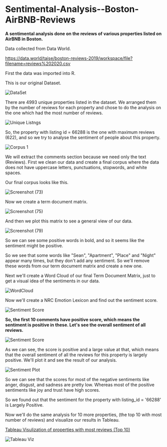 # Sentimental-Analysis--Boston-AirBNB-Reviews
**A sentimental analysis done on the reviews of various properties listed on AirBNB in Boston.**

Data collected from Data World. 

https://data.world/taise/boston-reviews-2019/workspace/file?filename=reviews%202020.csv

First the data was imported into R.

This is our original Dataset.

![DataSet](https://user-images.githubusercontent.com/97380339/165306218-ed029427-0c4c-4d26-b9de-cc088931cc4d.png)

There are 4993 unique properties listed in the dataset. 
We arranged them by the number of reviews for each property and chose to do the analysis on the one which had the most number of reviews.

![Unique Listngs](https://user-images.githubusercontent.com/97380339/165309058-57cba2c3-4036-4280-a862-36c94139b120.png)

So, the property with listing id = 66288 is the one with maximum reviews (622), and so we try to analyse the sentiment of people about this property.

![Corpus 1](https://user-images.githubusercontent.com/97380339/165315314-606583ea-01cf-4066-9a63-a531d86b744d.png)

We will extract the comments section because we need only the text (Reviews).
First we clean our data and create a final corpus where the data does not have uppercase letters, punctuations, stopwords, and white spaces.

Our final corpus looks like this.

![Screenshot (73)](https://user-images.githubusercontent.com/97380339/165315912-34b654fd-814f-4302-a120-57110fd7211e.png)

Now we create a term document matrix.

![Screenshot (75)](https://user-images.githubusercontent.com/97380339/165316524-1fa05621-7173-47e4-961d-c310637873a9.png)

And then we plot this matrix to see a general view of our data.

![Screenshot (79)](https://user-images.githubusercontent.com/97380339/165318034-38f89ac4-a4f6-4408-9e8f-9a069cc1c0a2.png)

So we can see some positive words in bold, and so it seems like the sentiment might be positive.

So we see that some words like "Sean", "Apartment", "Place" and "Night" appear many times, but they don't add any sentiment.
So we'll remove these words from our term document matrix and create a new one.

Next we'll create a Word Cloud of our final Term Document Matrix, just to get a visual idea of the sentiments in our data.

![WordCloud](https://user-images.githubusercontent.com/97380339/165319286-e031409a-02ba-48ad-b47c-bebc539a1f9a.png)

Now we'll create a NRC Emotion Lexicon and find out the sentiment score.

![Sentiment Score](https://user-images.githubusercontent.com/97380339/165321870-c66149a8-6f45-4faa-9d63-fda51403e260.png)

**So, the first 10 comments have positive score, which means the sentiment is positive in these. Let's see the overall sentiment of all reviews.**

![Sentiment Score](https://user-images.githubusercontent.com/97380339/165322391-ac47c02f-a64c-4d1e-bb80-c7886985f7fa.png)

As we can see, the score is positive and a large value at that, which means that the overall sentiment of all the reviews for this property is largely positive.
We'll plot it and see the result of our analysis.

![Sentiment Plot](https://user-images.githubusercontent.com/97380339/165323030-d2965308-c68a-4406-8e39-df26d3acbcd5.png)


So we can see that the scores for most of the negative sentiments like anger, disgust, and sadness are pretty low.
Whereas most of the positive sentiments like joy and trust have high scores.

So we found out that the sentiment for the property with listing_id = '66288' is Largely Positive.

Now we'll do the same analysis for 10 more properties, (the top 10 with most number of reviews) and visualize our results in Tableau.

[Tableau Visulization of properties with most reviews (Top 10)](https://public.tableau.com/app/profile/daniya.qureshi/viz/SentimentAnalysis-BostonAirBNBReviews/AirBNBLisitings)

![Tableau Viz](https://user-images.githubusercontent.com/97380339/165324319-bd43f597-8140-43ab-b237-e62067669c2c.png)


